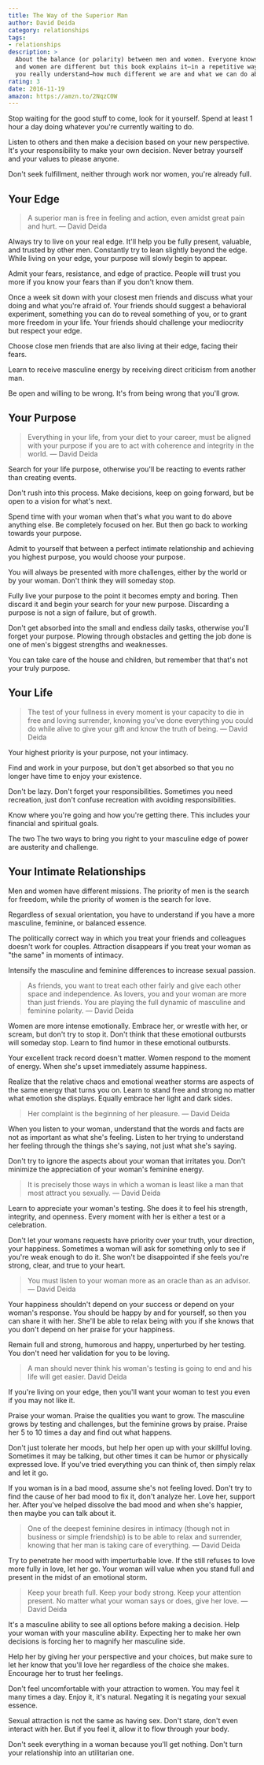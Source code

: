 ```yaml
---
title: The Way of the Superior Man
author: David Deida
category: relationships
tags:
- relationships
description: >
  About the balance (or polarity) between men and women. Everyone knows that men
  and women are different but this book explains it—in a repetitive way so that
  you really understand—how much different we are and what we can do about it.
rating: 3
date: 2016-11-19
amazon: https://amzn.to/2NqzC0W
---
```


Stop waiting for the good stuff to come, look for it yourself. Spend at least 1
hour a day doing whatever you're currently waiting to do.

Listen to others and then make a decision based on your new perspective. It's
your responsibility to make your own decision. Never betray yourself and your
values to please anyone.

Don't seek fulfillment, neither through work nor women, you're already full.

## Your Edge

> A superior man is free in feeling and action, even amidst great pain and hurt.
> — David Deida

Always try to live on your real edge. It'll help you be fully present, valuable,
and trusted by other men. Constantly try to lean slightly beyond the edge. While
living on your edge, your purpose will slowly begin to appear.

Admit your fears, resistance, and edge of practice. People will trust you more
if you know your fears than if you don't know them.

Once a week sit down with your closest men friends and discuss what your doing
and what you're afraid of. Your friends should suggest a behavioral experiment,
something you can do to reveal something of you, or to grant more freedom in
your life. Your friends should challenge your mediocrity but respect your edge.

Choose close men friends that are also living at their edge, facing their fears.

Learn to receive masculine energy by receiving direct criticism from another
man.

Be open and willing to be wrong. It's from being wrong that you'll grow.

## Your Purpose

> Everything in your life, from your diet to your career, must be aligned with
> your purpose if you are to act with coherence and integrity in the world. —
> David Deida

Search for your life purpose, otherwise you'll be reacting to events rather than
creating events.

Don't rush into this process. Make decisions, keep on going forward, but be open
to a vision for what's next.

Spend time with your woman when that's what you want to do above anything else.
Be completely focused on her. But then go back to working towards your purpose.

Admit to yourself that between a perfect intimate relationship and achieving you
highest purpose, you would choose your purpose.

You will always be presented with more challenges, either by the world or by
your woman. Don't think they will someday stop.

Fully live your purpose to the point it becomes empty and boring. Then discard
it and begin your search for your new purpose. Discarding a purpose is not a
sign of failure, but of growth.

Don't get absorbed into the small and endless daily tasks, otherwise you'll
forget your purpose. Plowing through obstacles and getting the job done is one
of men's biggest strengths and weaknesses.

You can take care of the house and children, but remember that that's not your
truly purpose.

## Your Life

> The test of your fullness in every moment is your capacity to die in free and
> loving surrender, knowing you've done everything you could do while alive to
> give your gift and know the truth of being. — David Deida

Your highest priority is your purpose, not your intimacy.

Find and work in your purpose, but don't get absorbed so that you no longer
have time to enjoy your existence.

Don't be lazy. Don't forget your responsibilities. Sometimes you need
recreation, just don't confuse recreation with avoiding responsibilities.

Know where you're going and how you're getting there. This includes your
financial and spiritual goals.

The two The two ways to bring you right to your masculine edge of power are
austerity and challenge.

## Your Intimate Relationships

Men and women have different missions. The priority of men is the search for
freedom, while the priority of women is the search for love.

Regardless of sexual orientation, you have to understand if you have a more
masculine, feminine, or balanced essence.

The politically correct way in which you treat your friends and colleagues
doesn't work for couples. Attraction disappears if you treat your woman as "the
same" in moments of intimacy.

Intensify the masculine and feminine differences to increase sexual passion.

> As friends, you want to treat each other fairly and give each other space and
> independence. As lovers, you and your woman are more than just friends. You
> are playing the full dynamic of masculine and feminine polarity. — David Deida

Women are more intense emotionally. Embrace her, or wrestle with her, or scream,
but don't try to stop it. Don't think that these emotional outbursts will
someday stop. Learn to find humor in these emotional outbursts.

Your excellent track record doesn't matter. Women respond to the moment of
energy. When she's upset immediately assume happiness.

Realize that the relative chaos and emotional weather storms are aspects of the
same energy that turns you on. Learn to stand free and strong no matter what
emotion she displays. Equally embrace her light and dark sides.

> Her complaint is the beginning of her pleasure. — David Deida

When you listen to your woman, understand that the words and facts are not as
important as what she's feeling. Listen to her trying to understand her feeling
through the things she's saying, not just what she's saying.

Don't try to ignore the aspects about your woman that irritates you. Don't
minimize the appreciation of your woman's feminine energy.

> It is precisely those ways in which a woman is least like a man that most
> attract you sexually. — David Deida

Learn to appreciate your woman's testing. She does it to feel his strength,
integrity, and openness. Every moment with her is either a test or a
celebration.

Don't let your womans requests have priority over your truth, your direction,
your happiness. Sometimes a woman will ask for something only to see if you're
weak enough to do it. She won't be disappointed if she feels you're strong,
clear, and true to your heart.

> You must listen to your woman more as an oracle than as an advisor. — David
> Deida

Your happiness shouldn't depend on your success or depend on your woman's
response. You should be happy by and for yourself, so then you can share it with
her. She'll be able to relax being with you if she knows that you don't depend
on her praise for your happiness.

Remain full and strong, humorous and happy, unperturbed by her testing. You
don't need her validation for you to be loving.

> A man should never think his woman's testing is going to end and his life will
> get easier. David Deida

If you're living on your edge, then you'll want your woman to test you even if
you may not like it.

Praise your woman. Praise the qualities you want to grow. The masculine grows by
testing and challenges, but the feminine grows by praise. Praise her 5 to 10
times a day and find out what happens.

Don't just tolerate her moods, but help her open up with your skillful loving.
Sometimes it may be talking, but other times it can be humor or physically
expressed love. If you've tried everything you can think of, then simply relax
and let it go.

If you woman is in a bad mood, assume she's not feeling loved. Don't try to find
the cause of her bad mood to fix it, don't analyze her. Love her, support her.
After you've helped dissolve the bad mood and when she's happier, then maybe you
can talk about it.

> One of the deepest feminine desires in intimacy (though not in business or
> simple friendship) is to be able to relax and surrender, knowing that her man
> is taking care of everything. — David Deida

Try to penetrate her mood with imperturbable love. If the still refuses to love
more fully in love, let her go. Your woman will value when you stand full and
present in the midst of an emotional storm.

> Keep your breath full. Keep your body strong. Keep your attention present. No
> matter what your woman says or does, give her love. — David Deida

It's a masculine ability to see all options before making a decision. Help your
woman with your masculine ability. Expecting her to make her own decisions is
forcing her to magnify her masculine side.

Help her by giving her your perspective and your choices, but make sure to let
her know that you'll love her regardless of the choice she makes. Encourage her
to trust her feelings.

Don't feel uncomfortable with your attraction to women. You may feel it many
times a day. Enjoy it, it's natural. Negating it is negating your sexual
essence.

Sexual attraction is not the same as having sex. Don't stare, don't even
interact with her. But if you feel it, allow it to flow through your body.

Don't seek everything in a woman because you'll get nothing. Don't turn your
relationship into an utilitarian one.
